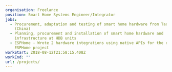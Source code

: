 ```yaml
---
organisation: Freelance
position: Smart Home Systems Engineer/Integrator
jobs:
  - Procurement, adaptation and testing of smart home hardware from Taobao
    (China)
  - Planning, procurement and installation of smart home hardware and
    infrastructure at HDB units
  - ESPHome - Wrote 2 hardware integrations using native APIs for the opensource
    ESPHome project
workStart: 2018-08-12T21:58:15.408Z
workEnd: ""
url: /projects/
---
```


